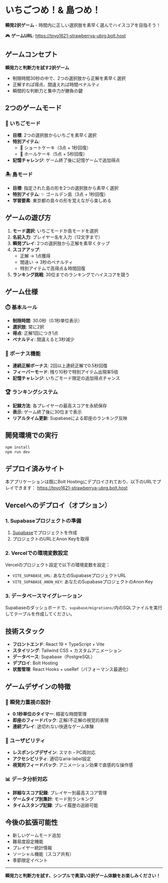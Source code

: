 # いちごつめ！& 島つめ！

**瞬発2択ゲーム** - 時間内に正しい選択肢を素早く選んでハイスコアを目指そう！

🎮 **ゲームURL**: https://toyo1621-strawberrya-ubrg.bolt.host

## ゲームコンセプト

**瞬発力と判断力を試す2択ゲーム**
- 制限時間30秒の中で、2つの選択肢から正解を素早く選択
- 正解すれば得点、間違えれば時間ペナルティ
- 瞬間的な判断力と集中力が勝負の鍵

## 2つのゲームモード

### 🍓 いちごモード
- **目標**: 2つの選択肢からいちごを素早く選択
- **特別アイテム**: 
  - 🍰 ショートケーキ（3点 + 1秒回復）
  - 🎂 ホールケーキ（5点 + 5秒回復）
- **記憶チャレンジ**: ゲーム終了後に記憶ゲームで追加得点

### 🏝️ 島モード  
- **目標**: 指定された島の形を2つの選択肢から素早く選択
- **特別アイテム**: ✨ ゴールデン島（3点 + 1秒回復）
- **学習要素**: 東京都の島々の形を覚えながら楽しめる

## ゲームの遊び方

1. **モード選択**: いちごモードか島モードを選択
2. **名前入力**: プレイヤー名を入力（12文字まで）
3. **瞬発プレイ**: 2つの選択肢から正解を素早くタップ
4. **スコアアップ**: 
   - 正解 → 1点獲得
   - 間違い → 3秒のペナルティ
   - 特別アイテムで高得点＆時間回復
5. **ランキング挑戦**: 30位までのランキングでハイスコアを競う

## ゲーム仕様

### ⏱️ 基本ルール
- **制限時間**: 30.0秒（0.1秒単位表示）
- **選択肢**: 常に2択
- **得点**: 正解1回につき1点
- **ペナルティ**: 間違えると3秒減少

### 🎁 ボーナス機能
- **連続正解ボーナス**: 2回以上連続正解で0.5秒回復
- **フィーバーモード**: 残り10秒で特別アイテム出現率5倍
- **記憶チャレンジ**: いちごモード限定の追加得点チャンス

### 🏆 ランキングシステム
- **記録方法**: 各プレイヤーの最高スコアを永続保存
- **表示**: ゲーム終了後に30位まで表示
- **リアルタイム更新**: Supabaseによる即座のランキング反映

## 開発環境での実行

```bash
npm install
npm run dev
```

## デプロイ済みサイト

本アプリケーションは既にBolt Hostingにデプロイされており、以下のURLでプレイできます：
https://toyo1621-strawberrya-ubrg.bolt.host

## Vercelへのデプロイ（オプション）

### 1. Supabaseプロジェクトの準備

1. [Supabase](https://supabase.com)でプロジェクトを作成
2. プロジェクトのURLとAnon Keyを取得

### 2. Vercelでの環境変数設定

Vercelのプロジェクト設定で以下の環境変数を設定：

- `VITE_SUPABASE_URL`: あなたのSupabaseプロジェクトURL
- `VITE_SUPABASE_ANON_KEY`: あなたのSupabaseプロジェクトのAnon Key

### 3. データベースマイグレーション

Supabaseのダッシュボードで、`supabase/migrations/`内のSQLファイルを実行してテーブルを作成してください。

## 技術スタック

- **フロントエンド**: React 19 + TypeScript + Vite
- **スタイリング**: Tailwind CSS + カスタムアニメーション
- **データベース**: Supabase（PostgreSQL）
- **デプロイ**: Bolt Hosting
- **状態管理**: React Hooks + useRef（パフォーマンス最適化）

## ゲームデザインの特徴

### 🎯 瞬発力重視の設計
- **0.1秒単位のタイマー**: 精密な時間管理
- **即座のフィードバック**: 正解/不正解の視覚的表現
- **連続プレイ**: 途切れない快適なゲーム体験

### 🎨 ユーザビリティ
- **レスポンシブデザイン**: スマホ・PC両対応
- **アクセシビリティ**: 適切なaria-label設定
- **視覚的フィードバック**: アニメーション効果で直感的な操作感

### 📊 データ分析対応
- **詳細なスコア記録**: プレイヤー別最高スコア管理
- **ゲームタイプ別集計**: モード別ランキング
- **タイムスタンプ記録**: プレイ履歴の追跡可能

## 今後の拡張可能性

- 新しいゲームモード追加
- 難易度設定機能
- プレイヤー統計情報
- ソーシャル機能（スコア共有）
- 季節限定イベント

---

**瞬発力と判断力を試す、シンプルで奥深い2択ゲーム体験をお楽しみください！**